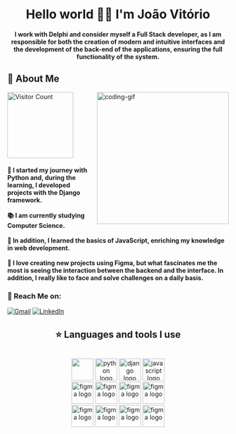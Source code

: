 </h1>
<h1 align="center">Hello world 👋🏻 I'm João Vitório</h1>

<h4 align="Center">I work with Delphi and consider myself a Full Stack developer, as I am responsible for both the creation of modern and intuitive interfaces and the development of the back-end of the applications, ensuring the full functionality of the system.</h4>

 <h2>💫 About Me</h2>
<img align="right" alt="coding-gif" width="300" height="300" src="https://github.com/TheJoaoVitorio/TheJoaoVitorio/blob/main/e6294964e26db35f05e41e25e689b19d.gif">

<p align="left"> <a href="https://visitcount.itsvg.in"><img width="150px" src="https://visitcount.itsvg.in/api?id=TheJoaoVitorio&icon=2&color=6" alt="Visitor Count" /></a> </p>

<h4> 🌱 I started my journey with Python and, during the learning, I developed projects with the Django framework.</br></br> 
📚 I am currently studying Computer Science.</br></br> 
 🔭 In addition, I learned the basics of JavaScript, enriching my knowledge in web development.</br></br>
 💬 I love creating new projects using Figma, but what fascinates me the most is seeing the interaction between the backend and the interface. In addition, I really like to face and solve challenges on a daily basis.</br>
  </h4> <div align="left"> 
  <h3>🌟 Reach Me on:</h3>

  

  <a href="mailto:joaovtr999x@gmail.com"><img src="https://img.shields.io/badge/Gmail-333333?style=for-the-badge&logo=gmail&logoColor=red" alt="Gmail" /></a> 
  <a href="https://www.linkedin.com/in/jo%C3%A3o-vit%C3%B3rio/" target="_blank"><img src="https://img.shields.io/badge/LinkedIn-0077B5?style=for-the-badge&logo=linkedin&logoColor=white" alt="LinkedIn" /></a> 
  
  
</div></h4>

</div>

<h2 align="center">⭐ Languages and tools I use </h2>

<br/>
<div gap="5" align="center">
    <img src="https://cdn-icons-png.flaticon.com/512/5968/5968252.png" width="50" height="50" />
    <img src="https://skillicons.dev/icons?i=py" width="50" height="50" alt="python logo"  />
    <img src="https://skillicons.dev/icons?i=django" width="50" height="50" alt="django logo"  />
    <img src="https://skillicons.dev/icons?i=js" width="50" height="50" alt="javascript logo"  />
    </br>
    <img src="https://skillicons.dev/icons?i=figma" width="50" height="50" alt="figma logo"  />
    <img src="https://skillicons.dev/icons?i=notion" width="50" height="50" alt="figma logo"  />
    <img src="https://skillicons.dev/icons?i=discord" width="50" height="50" alt="figma logo"  />
    <img src="https://skillicons.dev/icons?i=vscode" width="50" height="50" alt="figma logo"  />
    </br>
    <img src="https://skillicons.dev/icons?i=sqlite" width="50" height="50" alt="figma logo"  />
    <img src="https://skillicons.dev/icons?i=postgresql" width="50" height="50" alt="figma logo"  />
    <img src="https://skillicons.dev/icons?i=postman" width="50" height="50" alt="figma logo"  />
    <img src="https://skillicons.dev/icons?i=git" width="50" height="50" alt="figma logo"  />
</div>

<br/>

